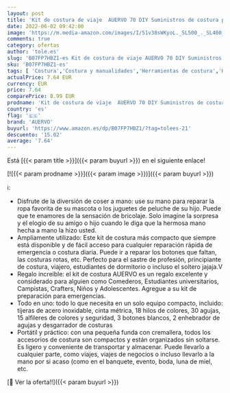 ```yaml
---
layout: post
title: 'Kit de costura de viaje  AUERVO 70 DIY Suministros de costura premium  Mini kit de costura para el hogar  viajes y emergencias llenas de agujas de coser y coser  tijeras  dedal  hilo  cinta métrica'
date: 2022-06-02 09:42:00
image: 'https://m.media-amazon.com/images/I/51v38sWKyoL._SL500_._SL400_.jpg'
comments: true
category: ofertas
author: 'tole.es'
slug: 'B07FP7HBZ1-es Kit de costura de viaje AUERVO 70 DIY Suministros de...'
sku: 'B07FP7HBZ1-es'
tags: [ 'Costura','Costura y manualidades','Herramientas de costura','Hogar y cocina','Juegos y kits de costura','auervo','tijeras','🇪🇸', ]
actualPrice: 7.64 EUR
currency: EUR
price: 7.64
comparePrice: 8.99 EUR
prodname: 'Kit de costura de viaje  AUERVO 70 DIY Suministros de costura premium  Mini kit de costura para el hogar  viajes y emergencias llenas de agujas de coser y coser  tijeras  dedal  hilo  cinta métrica'
country: 'es'
flag: '🇪🇸'
brand: 'AUERVO'
buyurl: 'https://www.amazon.es/dp/B07FP7HBZ1/?tag=tolees-21'
descuento: '15.02'
average: '7.64'
---
```


Está [{{< param title >}}]({{< param buyurl >}}) en el siguiente enlace!

[![{{< param prodname >}}]({{< param image >}})]({{< param buyurl >}})

ℹ️:

- Disfrute de la diversión de coser a mano: use su mano para reparar la ropa favorita de su mascota o los juguetes de peluche de su hijo. Puede que te enamores de la sensación de bricolaje. Solo imagine la sorpresa y el elogio de su amigo o hijo cuando le diga que la hermosa mano hecha a mano la hizo usted.
- Ampliamente utilizado: Este kit de costura más compacto que siempre está disponible y de fácil acceso para cualquier reparación rápida de emergencia o costura diaria. Puede ir a reparar los botones que faltan, las costuras rotas, etc. Perfecto para el sastre de profesión, principiante de costura, viajero, estudiantes de dormitorio o incluso el soltero jajaja.V
- Regalo increíble: el kit de costura AUERVO es un regalo excelente y considerado para alguien como Comederos, Estudiantes universitarios, Campistas, Crafters, Niños y Adolescentes. Agregue a su kit de preparación para emergencias.
- Todo en uno: todo lo que necesita en un solo equipo compacto, incluido: tijeras de acero inoxidable, cinta métrica, 18 hilos de colores, 30 agujas, 15 alfileres de colores y seguridad, 3 botones blancos, 2 enhebrador de agujas y desgarrador de costuras
- Portátil y práctico: con una pequeña funda con cremallera, todos los accesorios de costura son compactos y están organizados sin soltarse. Es ligero y conveniente de transportar y almacenar. Puede llevarlo a cualquier parte, como viajes, viajes de negocios o incluso llevarlo a la mano por si acaso (como en el banquete, evento, boda, luna de miel, etc.

[🛒 Ver la oferta!!]({{< param buyurl >}})
